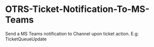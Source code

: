 # OTRS-Ticket-Notification-To-MS-Teams
Send a MS Teams notification to Channel upon ticket action. E.g: TicketQueueUpdate
